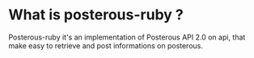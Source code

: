 # What is posterous-ruby ?
Posterous-ruby it's an implementation of Posterous API 2.0 on api, that make easy to retrieve and post informations on posterous.

